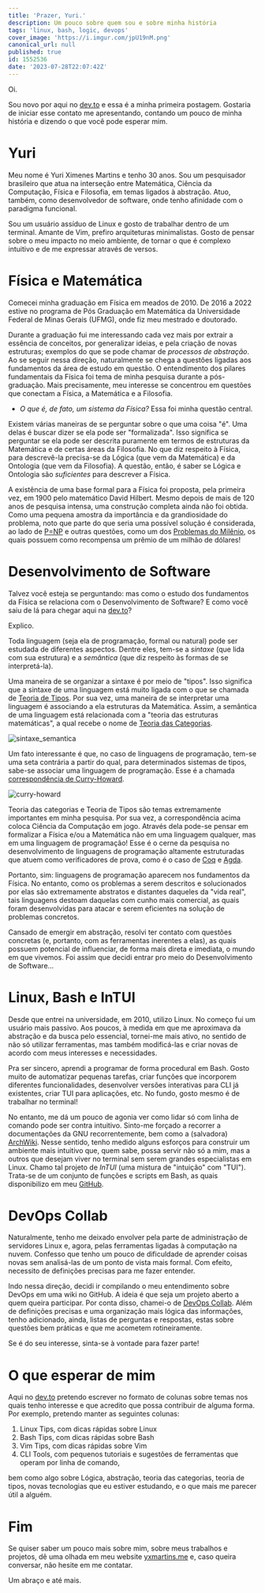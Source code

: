 ```yaml
---
title: 'Prazer, Yuri.'
description: Um pouco sobre quem sou e sobre minha história
tags: 'linux, bash, logic, devops'
cover_image: 'https://i.imgur.com/jpU19nM.png'
canonical_url: null
published: true
id: 1552536
date: '2023-07-28T22:07:42Z'
---
```


Oi.

Sou novo por aqui no [dev.to](https://dev.to/yxm) e essa é a minha primeira postagem. Gostaria de iniciar esse contato me apresentando, contando um pouco de minha história e dizendo o que você pode esperar mim.

Yuri
=======

Meu nome é Yuri Ximenes Martins e tenho 30 anos. Sou um pesquisador brasileiro que atua na interseção entre Matemática, Ciência da Computação, Física e Filosofia, em temas ligados à abstração. Atuo, também, como desenvolvedor de software, onde tenho afinidade com o paradigma funcional. 

Sou um usuário assíduo de Linux e gosto de trabalhar dentro de um terminal. Amante de Vim, prefiro arquiteturas minimalistas. Gosto de pensar sobre o meu impacto no meio ambiente, de tornar o que é complexo intuitivo e de me expressar através de versos.

Física e Matemática
========  

Comecei minha graduação em Física em meados de 2010. De 2016 a 2022 estive no programa de Pós Graduação em Matemática da Universidade Federal de Minas Gerais (UFMG), onde fiz meu mestrado e doutorado.

Durante a graduação fui me interessando cada vez mais por extrair a essência de conceitos, por generalizar ideias, e pela criação de novas estruturas; exemplos do que se pode chamar de *processos de abstração*. Ao se seguir nessa direção, naturalmente se chega a questões ligadas aos fundamentos da área de estudo em questão. O entendimento dos pilares fundamentais da Física foi tema de minha pesquisa durante a pós-graduação. Mais precisamente, meu interesse se concentrou em questões que conectam a Física, a Matemática e a Filosofia.

* *O que é, de fato, um sistema da Física?* Essa foi minha questão central.

Existem várias maneiras de se perguntar sobre o que uma coisa "é". Uma delas é buscar dizer se ela pode ser "formalizada". Isso significa se perguntar se ela pode ser descrita puramente em termos de estruturas da Matemática e de certas áreas da Filosofia. No que diz respeito à Física, para descrevê-la precisa-se da Lógica (que vem da Matemática) e da Ontologia (que vem da Filosofia). A questão, então, é saber se Lógica e Ontologia são *suficientes* para descrever a Física.

A existência de uma base formal para a Física foi proposta, pela primeira vez, em 1900 pelo matemático David Hilbert. Mesmo depois de mais de 120 anos de pesquisa intensa, uma construção completa ainda não foi obtida. Como uma pequena amostra da importância e da grandiosidade do problema, noto que parte do que seria uma possível solução é considerada, ao lado de [P=NP](https://en.wikipedia.org/wiki/P_versus_NP_problem) e outras questões, como um dos [Problemas do Milênio](https://en.wikipedia.org/wiki/Millennium_Prize_Problems), os quais possuem como recompensa um prêmio de um milhão de dólares!

Desenvolvimento de Software
=========

Talvez você esteja se perguntando: mas como o estudo dos fundamentos da Física se relaciona com o Desenvolvimento de Software? E como você saiu de lá para chegar aqui na [dev.to](https://dev.to/yxm)?
 
Explico.

Toda linguagem (seja ela de programação, formal ou natural) pode ser estudada de diferentes aspectos. Dentre eles, tem-se a *sintaxe* (que lida com sua estrutura) e a *semântica* (que diz respeito às formas de se interpretá-la). 

Uma maneira de se organizar a sintaxe é por meio de "tipos". Isso significa que a sintaxe de uma linguagem está muito ligada com o que se chamada de [Teoria de Tipos](https://en.wikipedia.org/wiki/Type_theory). Por sua vez, uma maneira de se interpretar uma linguagem é associando a ela estruturas da Matemática. Assim, a semântica de uma linguagem está relacionada com a "teoria das estruturas matemáticas", a qual recebe o nome de [Teoria das Categorias](https://en.wikipedia.org/wiki/Category_theory).

![sintaxe_semantica](https://i.imgur.com/vLjiSfV.png)

Um fato interessante é que, no caso de linguagens de programação, tem-se uma seta contrária a partir do qual, para determinados sistemas de tipos, sabe-se associar uma linguagem de programação. Esse é a chamada [correspondência de Curry-Howard](https://en.wikipedia.org/wiki/Curry%E2%80%93Howard_correspondence).

![curry-howard](https://i.imgur.com/4fyd796.png)

Teoria das categorias e Teoria de Tipos são temas extremamente importantes em minha pesquisa. Por sua vez, a correspondência acima coloca Ciência da Computação em jogo. Através dela pode-se pensar em formalizar a Física e/ou a Matemática não em uma linguagem qualquer, mas em uma linguagem de programação! Esse é o cerne da pesquisa no desenvolvimento de linguagens de programação altamente estruturadas que atuem como verificadores de prova, como é o caso de [Coq](https://coq.inria.fr/) e [Agda](https://wiki.portal.chalmers.se/agda/pmwiki.php).

Portanto, sim: linguagens de programação aparecem nos fundamentos da Física. No entanto, como os problemas a serem descritos e solucionados por elas são extremamente abstratos e distantes daqueles da "vida real", tais linguagens destoam daquelas com cunho mais comercial, as quais foram desenvolvidas para atacar e serem eficientes na solução de problemas concretos.

Cansado de emergir em abstração, resolvi ter contato com questões concretas (e, portanto, com as ferramentas inerentes a elas), as quais possuem potencial de influenciar, de forma mais direta e imediata, o mundo em que vivemos. Foi assim que decidi entrar pro meio do Desenvolvimento de Software...  

Linux, Bash e InTUI
===========

Desde que entrei na universidade, em 2010, utilizo Linux. No começo fui um usuário mais passivo. Aos poucos, à medida em que me aproximava da abstração e da busca pelo essencial, tornei-me mais ativo, no sentido de não só utilizar ferramentas, mas também modificá-las e criar novas de acordo com meus interesses e necessidades.

Pra ser sincero, aprendi a programar de forma procedural em Bash. Gosto muito de automatizar pequenas tarefas, criar funções que incorporem diferentes funcionalidades, desenvolver versões interativas para CLI já existentes, criar TUI para aplicações, etc. No fundo, gosto mesmo é de trabalhar no terminal! 

No entanto, me dá um pouco de agonia ver como lidar só com linha de comando pode ser contra intuitivo. Sinto-me forçado a recorrer a documentações da GNU recorrentemente, bem como a (salvadora) [ArchWiki](https://wiki.archlinux.org/). Nesse sentido, tenho medido alguns esforços para construir um ambiente mais intuitivo que, quem sabe, possa servir não só a mim, mas a outros que desejam viver no terminal sem serem grandes especialistas em Linux. Chamo tal projeto de *InTUI* (uma mistura de "intuição" com "TUI"). Trata-se de um conjunto de funções e scripts em Bash, as quais disponibilizo em meu [GitHub](https://github.com/yxm-dev).

DevOps Collab
============

Naturalmente, tenho me deixado envolver pela parte de administração de servidores Linux e, agora, pelas ferramentas ligadas à computação na nuvem. Confesso que tenho um pouco de dificuldade de aprender coisas novas sem analisá-las de um ponto de vista mais formal. Com efeito, necessito de definições precisas para me fazer entender.

Indo nessa direção, decidi ir compilando o meu entendimento sobre DevOps em uma wiki no GitHub. A ideia é que seja um projeto aberto a quem queira participar. Por conta disso, chamei-o de [DevOps Collab](https://github.com/yxm-dev/collab).  Além de definições precisas e uma organização mais lógica das informações, tenho adicionado, ainda, listas de perguntas e respostas, estas sobre questões bem práticas e que me acometem rotineiramente.

Se é do seu interesse, sinta-se à vontade para fazer parte!

O que esperar de mim
===========

Aqui no [dev.to](https://dev.to/yxm) pretendo escrever no formato de colunas sobre temas nos quais tenho interesse e que acredito que possa contribuir de alguma forma. Por exemplo, pretendo manter as seguintes colunas:

1. Linux Tips, com dicas rápidas sobre Linux
2. Bash Tips, com dicas rápidas sobre Bash
3. Vim Tips, com dicas rápidas sobre Vim
4. CLI Tools, com pequenos tutoriais e sugestões de ferramentas que operam por linha de comando,

bem como algo sobre Lógica, abstração, teoria das categorias, teoria de tipos, novas tecnologias que eu estiver estudando, e o que mais me parecer útil a alguém.

Fim
=====

Se quiser saber um pouco mais sobre mim, sobre meus trabalhos e projetos, dê uma olhada em meu website [yxmartins.me](https://yxmartins.me) e, caso queira conversar, não hesite em me contatar.

Um abraço e até mais.




